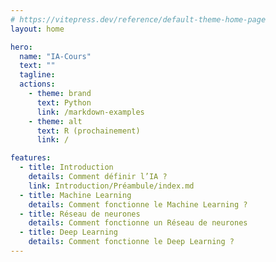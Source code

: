 ```yaml
---
# https://vitepress.dev/reference/default-theme-home-page
layout: home

hero:
  name: "IA-Cours"
  text: ""
  tagline:
  actions:
    - theme: brand
      text: Python
      link: /markdown-examples
    - theme: alt
      text: R (prochainement)
      link: /

features:
  - title: Introduction
    details: Comment définir l’IA ?
    link: Introduction/Préambule/index.md
  - title: Machine Learning
    details: Comment fonctionne le Machine Learning ?
  - title: Réseau de neurones
    details: Comment fonctionne un Réseau de neurones
  - title: Deep Learning
    details: Comment fonctionne le Deep Learning ?
---
```

